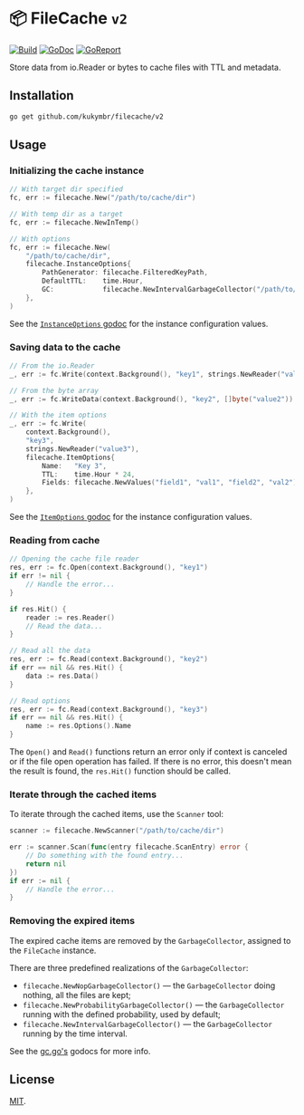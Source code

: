 # 📦 FileCache `v2`

[![Build](https://github.com/kukymbr/filecache/actions/workflows/validate.yml/badge.svg)](https://github.com/kukymbr/filecache/actions/workflows/validate.yml)
[![GoDoc](https://godoc.org/github.com/kukymbr/filecache/v2?status.svg)](https://godoc.org/github.com/kukymbr/filecache/v2)
[![GoReport](https://goreportcard.com/badge/github.com/kukymbr/filecache/v2)](https://goreportcard.com/report/github.com/kukymbr/filecache/v2)

Store data from io.Reader or bytes to cache files with TTL and metadata.

## Installation

```sh
go get github.com/kukymbr/filecache/v2 
```

## Usage

### Initializing the cache instance

```go
// With target dir specified
fc, err := filecache.New("/path/to/cache/dir")
```

```go
// With temp dir as a target
fc, err := filecache.NewInTemp()
```

```go
// With options
fc, err := filecache.New(
    "/path/to/cache/dir",
    filecache.InstanceOptions{
        PathGenerator: filecache.FilteredKeyPath,
        DefaultTTL:    time.Hour,
        GC:            filecache.NewIntervalGarbageCollector("/path/to/cache/dir", time.Hour),
    },
)
```

See the [`InstanceOptions` godoc](options.go) for the instance configuration values.

### Saving data to the cache

```go
// From the io.Reader
_, err := fc.Write(context.Background(), "key1", strings.NewReader("value1"))
```

```go
// From the byte array
_, err := fc.WriteData(context.Background(), "key2", []byte("value2"))
```

```go
// With the item options
_, err := fc.Write(
    context.Background(), 
    "key3", 
    strings.NewReader("value3"),
    filecache.ItemOptions{
        Name:   "Key 3",
        TTL:    time.Hour * 24,
        Fields: filecache.NewValues("field1", "val1", "field2", "val2"),
    },
)
```

See the [`ItemOptions` godoc](options.go) for the instance configuration values.

### Reading from cache

```go
// Opening the cache file reader
res, err := fc.Open(context.Background(), "key1")
if err != nil { 
    // Handle the error...
}

if res.Hit() {
    reader := res.Reader()
    // Read the data...
}
```

```go
// Read all the data
res, err := fc.Read(context.Background(), "key2")
if err == nil && res.Hit() {
    data := res.Data()
}
```

```go
// Read options
res, err := fc.Read(context.Background(), "key3")
if err == nil && res.Hit() {
    name := res.Options().Name
}
```

The `Open()` and `Read()` functions return an error only if context is canceled
or if the file open operation has failed. 
If there is no error, this doesn't mean the result is found, the `res.Hit()` function should be called. 

### Iterate through the cached items

To iterate through the cached items, use the `Scanner` tool:

```go
scanner := filecache.NewScanner("/path/to/cache/dir")

err := scanner.Scan(func(entry filecache.ScanEntry) error {
    // Do something with the found entry...
    return nil
})
if err := nil {
    // Handle the error...
}
```

### Removing the expired items

The expired cache items are removed by the `GarbageCollector`, assigned to the `FileCache` instance.

There are three predefined realizations of the `GarbageCollector`:

* `filecache.NewNopGarbageCollector()` — the `GarbageCollector` doing nothing, all the files are kept;
* `filecache.NewProbabilityGarbageCollector()` — the `GarbageCollector` running with the defined probability, used by default;
* `filecache.NewIntervalGarbageCollector()` — the `GarbageCollector` running by the time interval.

See the [gc.go's](gc.go) godocs for more info.

## License

[MIT](/LICENSE).